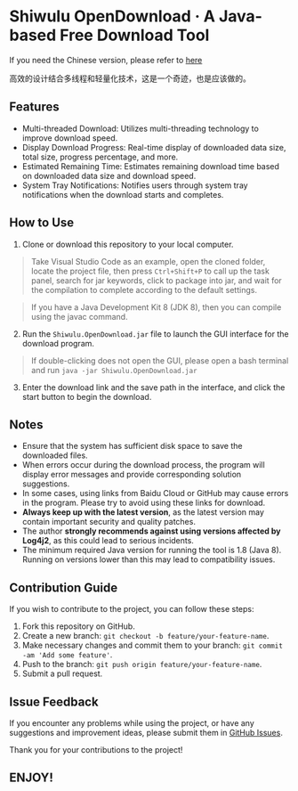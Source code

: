 # Shiwulu OpenDownload · A Java-based Free Download Tool

If you need the Chinese version, please refer to [here](/README.md)

高效的设计结合多线程和轻量化技术，这是一个奇迹，也是应该做的。

## Features

- Multi-threaded Download: Utilizes multi-threading technology to improve download speed.
- Display Download Progress: Real-time display of downloaded data size, total size, progress percentage, and more.
- Estimated Remaining Time: Estimates remaining download time based on downloaded data size and download speed.
- System Tray Notifications: Notifies users through system tray notifications when the download starts and completes.

## How to Use

1. Clone or download this repository to your local computer.
> Take Visual Studio Code as an example, open the cloned folder, locate the project file, then press ``Ctrl+Shift+P`` to call up the task panel, search for jar keywords, click to package into jar, and wait for the compilation to complete according to the default settings.

> If you have a Java Development Kit 8 (JDK 8), then you can compile using the javac command.
2. Run the `Shiwulu.OpenDownload.jar` file to launch the GUI interface for the download program.
> If double-clicking does not open the GUI, please open a bash terminal and run ``java -jar Shiwulu.OpenDownload.jar``
3. Enter the download link and the save path in the interface, and click the start button to begin the download.

## Notes

- Ensure that the system has sufficient disk space to save the downloaded files.
- When errors occur during the download process, the program will display error messages and provide corresponding solution suggestions.
- In some cases, using links from Baidu Cloud or GitHub may cause errors in the program. Please try to avoid using these links for download.
- **Always keep up with the latest version**, as the latest version may contain important security and quality patches.
- The author **strongly recommends against using versions affected by Log4j2**, as this could lead to serious incidents.
- The minimum required Java version for running the tool is 1.8 (Java 8). Running on versions lower than this may lead to compatibility issues.

## Contribution Guide

If you wish to contribute to the project, you can follow these steps:

1. Fork this repository on GitHub.
2. Create a new branch: `git checkout -b feature/your-feature-name`.
3. Make necessary changes and commit them to your branch: `git commit -am 'Add some feature'`.
4. Push to the branch: `git push origin feature/your-feature-name`.
5. Submit a pull request.

## Issue Feedback

If you encounter any problems while using the project, or have any suggestions and improvement ideas, please submit them in [GitHub Issues](https://github.com/Lavaver/Shiwulu-OpenDownload/issues).

Thank you for your contributions to the project!

## ENJOY!
